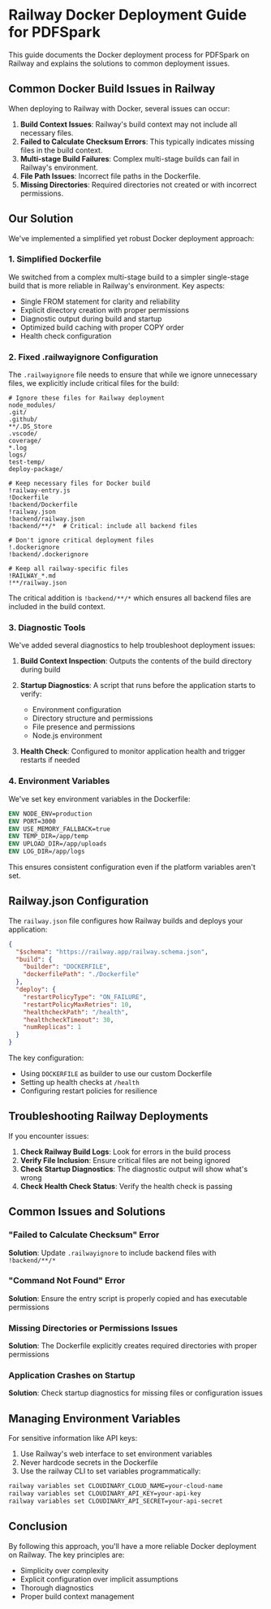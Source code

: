 # Railway Docker Deployment Guide for PDFSpark

This guide documents the Docker deployment process for PDFSpark on Railway and explains the solutions to common deployment issues.

## Common Docker Build Issues in Railway

When deploying to Railway with Docker, several issues can occur:

1. **Build Context Issues**: Railway's build context may not include all necessary files.
2. **Failed to Calculate Checksum Errors**: This typically indicates missing files in the build context.
3. **Multi-stage Build Failures**: Complex multi-stage builds can fail in Railway's environment.
4. **File Path Issues**: Incorrect file paths in the Dockerfile.
5. **Missing Directories**: Required directories not created or with incorrect permissions.

## Our Solution

We've implemented a simplified yet robust Docker deployment approach:

### 1. Simplified Dockerfile

We switched from a complex multi-stage build to a simpler single-stage build that is more reliable in Railway's environment. Key aspects:

- Single FROM statement for clarity and reliability
- Explicit directory creation with proper permissions
- Diagnostic output during build and startup
- Optimized build caching with proper COPY order
- Health check configuration

### 2. Fixed .railwayignore Configuration

The `.railwayignore` file needs to ensure that while we ignore unnecessary files, we explicitly include critical files for the build:

```
# Ignore these files for Railway deployment
node_modules/
.git/
.github/
**/.DS_Store
.vscode/
coverage/
*.log
logs/
test-temp/
deploy-package/

# Keep necessary files for Docker build
!railway-entry.js
!Dockerfile
!backend/Dockerfile
!railway.json
!backend/railway.json
!backend/**/*  # Critical: include all backend files

# Don't ignore critical deployment files
!.dockerignore
!backend/.dockerignore

# Keep all railway-specific files
!RAILWAY_*.md
!**/railway.json
```

The critical addition is `!backend/**/*` which ensures all backend files are included in the build context.

### 3. Diagnostic Tools

We've added several diagnostics to help troubleshoot deployment issues:

1. **Build Context Inspection**: Outputs the contents of the build directory during build
2. **Startup Diagnostics**: A script that runs before the application starts to verify:
   - Environment configuration
   - Directory structure and permissions
   - File presence and permissions
   - Node.js environment

3. **Health Check**: Configured to monitor application health and trigger restarts if needed

### 4. Environment Variables

We've set key environment variables in the Dockerfile:

```dockerfile
ENV NODE_ENV=production
ENV PORT=3000
ENV USE_MEMORY_FALLBACK=true
ENV TEMP_DIR=/app/temp
ENV UPLOAD_DIR=/app/uploads
ENV LOG_DIR=/app/logs
```

This ensures consistent configuration even if the platform variables aren't set.

## Railway.json Configuration

The `railway.json` file configures how Railway builds and deploys your application:

```json
{
  "$schema": "https://railway.app/railway.schema.json",
  "build": {
    "builder": "DOCKERFILE",
    "dockerfilePath": "./Dockerfile"
  },
  "deploy": {
    "restartPolicyType": "ON_FAILURE",
    "restartPolicyMaxRetries": 10,
    "healthcheckPath": "/health",
    "healthcheckTimeout": 30,
    "numReplicas": 1
  }
}
```

The key configuration:
- Using `DOCKERFILE` as builder to use our custom Dockerfile
- Setting up health checks at `/health`
- Configuring restart policies for resilience

## Troubleshooting Railway Deployments

If you encounter issues:

1. **Check Railway Build Logs**: Look for errors in the build process
2. **Verify File Inclusion**: Ensure critical files are not being ignored
3. **Check Startup Diagnostics**: The diagnostic output will show what's wrong
4. **Check Health Check Status**: Verify the health check is passing

## Common Issues and Solutions

### "Failed to Calculate Checksum" Error

**Solution**: Update `.railwayignore` to include backend files with `!backend/**/*`

### "Command Not Found" Error

**Solution**: Ensure the entry script is properly copied and has executable permissions

### Missing Directories or Permissions Issues

**Solution**: The Dockerfile explicitly creates required directories with proper permissions

### Application Crashes on Startup

**Solution**: Check startup diagnostics for missing files or configuration issues

## Managing Environment Variables

For sensitive information like API keys:

1. Use Railway's web interface to set environment variables
2. Never hardcode secrets in the Dockerfile
3. Use the railway CLI to set variables programmatically:

```bash
railway variables set CLOUDINARY_CLOUD_NAME=your-cloud-name
railway variables set CLOUDINARY_API_KEY=your-api-key
railway variables set CLOUDINARY_API_SECRET=your-api-secret
```

## Conclusion

By following this approach, you'll have a more reliable Docker deployment on Railway. The key principles are:
- Simplicity over complexity
- Explicit configuration over implicit assumptions
- Thorough diagnostics
- Proper build context management